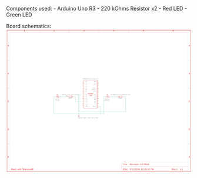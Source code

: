 Components used:
    - Arduino Uno R3
    - 220 kOhms Resistor x2
    - Red LED
    - Green LED

Board schematics:
![Board schematic](https://github.com/lazicsrecko/arduino_projects/blob/main/led_operations/alternate_led_blink/alternate_led_blink.png)
